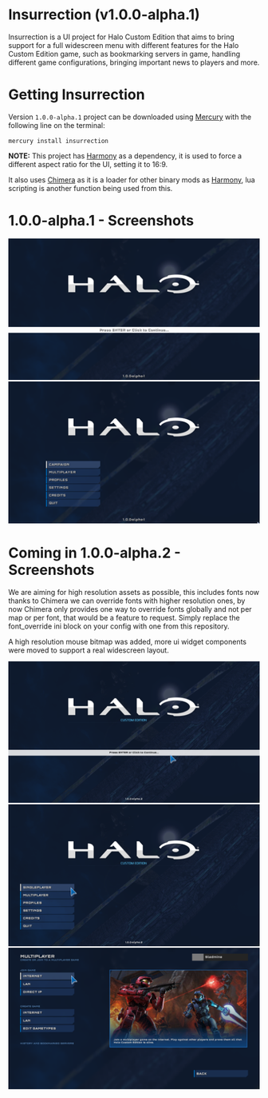 # Insurrection (v1.0.0-alpha.1)
Insurrection is a UI project for Halo Custom Edition that aims to bring support for a full
widescreen menu with different features for the Halo Custom Edition game, such as bookmarking
servers in game, handling different game configurations, bringing important news to players and more.

# Getting Insurrection
Version `1.0.0-alpha.1` project can be downloaded using [Mercury](https://github.com/Sledmine/Mercury)
with the following line on the terminal:
```
mercury install insurrection
```
**NOTE:** This project has [Harmony](https://github.com/JerryBrick/harmony) as a dependency, it is
used to force a different aspect ratio for the UI, setting it to 16:9.

It also uses [Chimera](https://github.com/SnowyMouse/chimera) as it is a loader for other 
binary mods as [Harmony](https://github.com/JerryBrick/harmony), lua scripting is another function
being used from this.

# 1.0.0-alpha.1 - Screenshots
![main_menu](images/1.0.0-alpha.1/main_menu.png)
![menu_options](images/1.0.0-alpha.1/menu_options.png)

# Coming in 1.0.0-alpha.2 - Screenshots

We are aiming for high resolution assets as possible, this includes fonts now thanks to Chimera we
can override fonts with higher resolution ones, by now Chimera only provides one way to override
fonts globally and not per map or per font, that would be a feature to request.
Simply replace the font_override ini block on your config with one from this repository.

A high resolution mouse bitmap was added, more ui widget components were moved to support a real
widescreen layout.

![main_menu](images/1.0.0-alpha.2/main_menu.png)
![menu_options](images/1.0.0-alpha.2/menu_options.png)
![multiplayer_menu](images/1.0.0-alpha.2/multiplayer_menu.png)